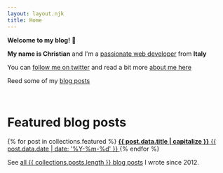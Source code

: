 ```yaml
---
layout: layout.njk
title: Home
---
```


<b>Welcome to my blog!</b> 👋

<b>My name is Christian</b> and I'm a <a href="https://www.linkedin.com/in/christian-fei-6b72b5123/" target="_blank">passionate web developer</a> from <b>Italy</b>

You can <a href="https://twitter.com/christian_fei" target="_blank">follow me on twitter</a> and read a bit more <a href="/about">about me here</a>

Reed some of my <a href="/posts">blog posts</a>

<br>

<h1 class="title tac">Featured blog posts</h1>

<div class="flex ovh-s">
{% for post in collections.featured %}
  <a href="{{ post.url }}" class="tdn flex-item post-item featured-post" lazy="{{post.data.image}}">
    <b class="post-title">{{ post.data.title | capitalize }}</b>
    <time datetime="{{ post.data.date | date: '%Y-%m-%d' }}" class="post-date">{{ post.data.date | date: '%Y-%m-%d' }}</time>
  </a>
{% endfor %}
</div>

See <a href="/posts/">all {{ collections.posts.length }} blog posts</a> I wrote since 2012.
